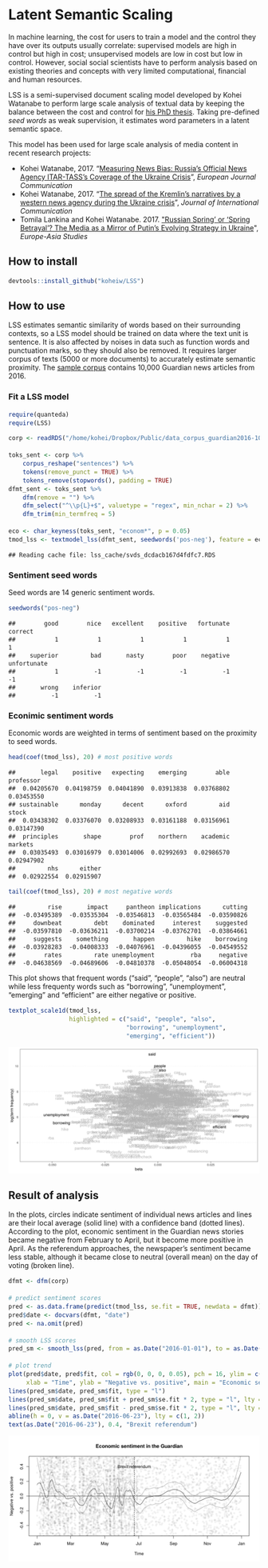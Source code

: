 
# Latent Semantic Scaling

In machine learning, the cost for users to train a model and the control
they have over its outputs usually correlate: supervised models are high
in control but high in cost; unsupervised models are low in cost but low
in control. However, social social scientists have to perform analysis
based on existing theories and concepts with very limited computational,
financial and human resources.

LSS is a semi-supervised document scaling model developed by Kohei
Watanabe to perform large scale analysis of textual data by keeping the
balance between the cost and control for [his PhD
thesis](http://etheses.lse.ac.uk/3658/). Taking pre-defined *seed words*
as weak supervision, it estimates word parameters in a latent semantic
space.

This model has been used for large scale analysis of media content in
recent research projects:

  - Kohei Watanabe, 2017. “[Measuring News Bias: Russia’s Official News
    Agency ITAR-TASS’s Coverage of the Ukraine
    Crisis](http://journals.sagepub.com/eprint/TBc9miIc89njZvY3gyAt/full)”,
    *European Journal Communication*
  - Kohei Watanabe, 2017. “[The spread of the Kremlin’s narratives by a
    western news agency during the Ukraine
    crisis](http://www.tandfonline.com/eprint/h2IHsz2YKce6uJeeCmcd/full)”,
    *Journal of International Communication*
  - Tomila Lankina and Kohei Watanabe. 2017. ["Russian Spring’ or
    ‘Spring Betrayal’? The Media as a Mirror of Putin’s Evolving
    Strategy in
    Ukraine](http://www.tandfonline.com/eprint/tWik7KDfsZv8C2KeNkI5/full)",
    *Europe-Asia Studies*

## How to install

``` r
devtools::install_github("koheiw/LSS")
```

## How to use

LSS estimates semantic similarity of words based on their surrounding
contexts, so a LSS model should be trained on data where the text unit
is sentence. It is also affected by noises in data such as function
words and punctuation marks, so they should also be removed. It requires
larger corpus of texts (5000 or more documents) to accurately estimate
semantic proximity. The [sample
corpus](https://www.dropbox.com/s/kfhdoifes7z7t6j/data_corpus_guardian2016-10k.RDS?dl=1)
contains 10,000 Guardian news articles from 2016.

### Fit a LSS model

``` r
require(quanteda)
require(LSS)
```

``` r
corp <- readRDS("/home/kohei/Dropbox/Public/data_corpus_guardian2016-10k.rds")

toks_sent <- corp %>% 
    corpus_reshape("sentences") %>% 
    tokens(remove_punct = TRUE) %>% 
    tokens_remove(stopwords(), padding = TRUE)
dfmt_sent <- toks_sent %>% 
    dfm(remove = "") %>% 
    dfm_select("^\\p{L}+$", valuetype = "regex", min_nchar = 2) %>% 
    dfm_trim(min_termfreq = 5)

eco <- char_keyness(toks_sent, "econom*", p = 0.05)
tmod_lss <- textmodel_lss(dfmt_sent, seedwords('pos-neg'), feature = eco, cache = TRUE)
```

    ## Reading cache file: lss_cache/svds_dcdacb167d4fdfc7.RDS

### Sentiment seed words

Seed words are 14 generic sentiment
    words.

``` r
seedwords("pos-neg")
```

    ##        good        nice   excellent    positive   fortunate     correct 
    ##           1           1           1           1           1           1 
    ##    superior         bad       nasty        poor    negative unfortunate 
    ##           1          -1          -1          -1          -1          -1 
    ##       wrong    inferior 
    ##          -1          -1

### Econimic sentiment words

Economic words are weighted in terms of sentiment based on the proximity
to seed
    words.

``` r
head(coef(tmod_lss), 20) # most positive words
```

    ##       legal    positive   expecting    emerging        able   professor 
    ##  0.04205670  0.04198759  0.04041890  0.03913838  0.03768802  0.03453550 
    ## sustainable      monday      decent      oxford         aid       stock 
    ##  0.03438302  0.03376070  0.03208933  0.03161188  0.03156961  0.03147390 
    ##  principles       shape        prof    northern    academic     markets 
    ##  0.03035493  0.03016979  0.03014006  0.02992693  0.02986570  0.02947902 
    ##         nhs      either 
    ##  0.02922554  0.02915907

``` r
tail(coef(tmod_lss), 20) # most negative words
```

    ##         rise       impact     pantheon implications      cutting 
    ##  -0.03495389  -0.03535304  -0.03546813  -0.03565484  -0.03590826 
    ##     downbeat         debt    dominated     interest    suggested 
    ##  -0.03597810  -0.03636211  -0.03700214  -0.03762701  -0.03864661 
    ##     suggests    something       happen         hike    borrowing 
    ##  -0.03928283  -0.04008333  -0.04076961  -0.04396055  -0.04549552 
    ##        rates         rate unemployment          rba     negative 
    ##  -0.04638569  -0.04689606  -0.04810378  -0.05048054  -0.06004318

This plot shows that frequent words (“said”, “people”, “also”) are
neutral while less frequenty words such as “borrowing”, “unemployment”,
“emerging” and “efficient” are either negative or positive.

``` r
textplot_scale1d(tmod_lss, 
                 highlighted = c("said", "people", "also",
                                 "borrowing", "unemployment",
                                 "emerging", "efficient"))
```

![](images/unnamed-chunk-7-1.png)<!-- -->

## Result of analysis

In the plots, circles indicate sentiment of individual news articles and
lines are their local average (solid line) with a confidence band
(dotted lines). According to the plot, economic sentiment in the
Guardian news stories became negative from February to April, but it
become more positive in April. As the referendum approaches, the
newspaper’s sentiment became less stable, although it became close to
neutral (overall mean) on the day of voting (broken line).

``` r
dfmt <- dfm(corp)

# predict sentiment scores
pred <- as.data.frame(predict(tmod_lss, se.fit = TRUE, newdata = dfmt))
pred$date <- docvars(dfmt, "date")
pred <- na.omit(pred)

# smooth LSS scores
pred_sm <- smooth_lss(pred, from = as.Date("2016-01-01"), to = as.Date("2016-12-31"))

# plot trend
plot(pred$date, pred$fit, col = rgb(0, 0, 0, 0.05), pch = 16, ylim = c(-0.5, 0.5),
     xlab = "Time", ylab = "Negative vs. positive", main = "Economic sentiment in the Guardian")
lines(pred_sm$date, pred_sm$fit, type = "l")
lines(pred_sm$date, pred_sm$fit + pred_sm$se.fit * 2, type = "l", lty = 3)
lines(pred_sm$date, pred_sm$fit - pred_sm$se.fit * 2, type = "l", lty = 3)
abline(h = 0, v = as.Date("2016-06-23"), lty = c(1, 2))
text(as.Date("2016-06-23"), 0.4, "Brexit referendum")
```

![](images/unnamed-chunk-8-1.png)<!-- -->
